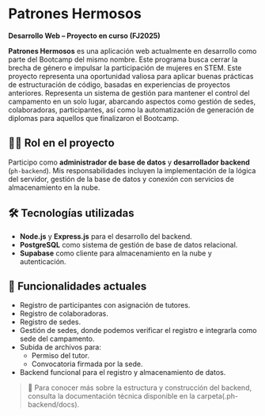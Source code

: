 # Patrones Hermosos

**Desarrollo Web – Proyecto en curso (FJ2025)**

**Patrones Hermosos** es una aplicación web actualmente en desarrollo como parte del Bootcamp del mismo nombre. Este programa busca cerrar la brecha de género e impulsar la participación de mujeres en STEM. Este proyecto representa una oportunidad valiosa para aplicar buenas prácticas de estructuración de código, basadas en experiencias de proyectos anteriores. Representa un sistema de gestión para mantener el control del campamento en un solo lugar, abarcando aspectos como gestión de sedes, colaboradoras, participantes, así como la automatización de generación de diplomas para aquellos que finalizaron el Bootcamp.

## 👩‍💻 Rol en el proyecto

Participo como **administrador de base de datos** y **desarrollador backend** (`ph-backend`). Mis responsabilidades incluyen la implementación de la lógica del servidor, gestión de la base de datos y conexión con servicios de almacenamiento en la nube.

## 🛠️ Tecnologías utilizadas

- **Node.js** y **Express.js** para el desarrollo del backend.
- **PostgreSQL** como sistema de gestión de base de datos relacional.
- **Supabase** como cliente para almacenamiento en la nube y autenticación.

## 🚀 Funcionalidades actuales

- Registro de participantes con asignación de tutores.
- Registro de colaboradoras.
- Registro de sedes.
- Gestión de sedes, donde podemos verificar el registro e integrarla como sede del campamento.
- Subida de archivos para:
  - Permiso del tutor.
  - Convocatoria firmada por la sede.
- Backend funcional para el registro y almacenamiento de datos.

> 📄 Para conocer más sobre la estructura y construcción del backend, consulta la documentación técnica disponible en la carpeta(.ph-backend/docs).
